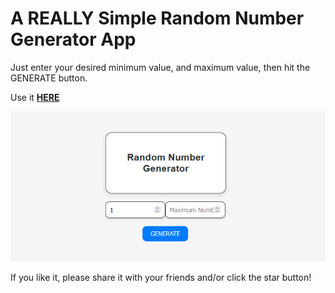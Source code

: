 # A **REALLY** Simple Random Number Generator App

Just enter your desired minimum value, and maximum value, then hit the GENERATE button.

Use it **[HERE](https://kay-who-codes.github.io/Random-Numbers/)**

![App Image](Non-App/App%20Image.png)

If you like it, please share it with your friends and/or click the star button! 
